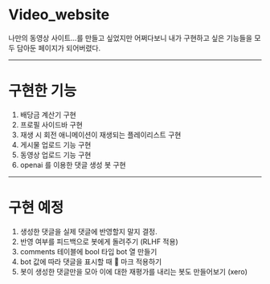 # Video_website
나만의 동영상 사이트...를 만들고 싶었지만 어쩌다보니 내가 구현하고 싶은 기능들을 모두 담아둔 페이지가 되어버렸다.

---
# 구현한 기능
1. 배당금 계산기 구현
2. 프로필 사이드바 구현
3. 재생 시 회전 애니메이션이 재생되는 플레이리스트 구현
4. 게시물 업로드 기능 구현
5. 동영상 업로드 기능 구현
6. openai 를 이용한 댓글 생성 봇 구현
---
# 구현 예정
1. 생성한 댓글을 실제 댓글에 반영할지 말지 결정.
2. 반영 여부를 피드백으로 봇에게 돌려주기 (RLHF 적용)
3. comments 테이블에 bool 타입 bot 열 만들기
4. bot 값에 따라 댓글을 표시할 때 🤖 마크 적용하기
5. 봇이 생성한 댓글만을 모아 이에 대한 재평가를 내리는 봇도 만들어보기 (xero)
